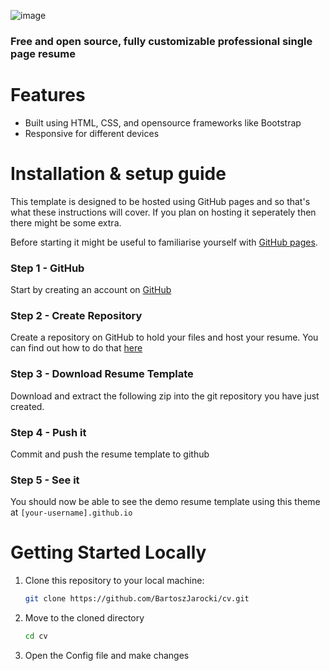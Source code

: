 ![image](https://github.com/saadmdsabah/Personal-Website/assets/103499208/5597b2bf-ae90-4b4e-b773-de471eb99b90)

### Free and open source, fully customizable professional single page resume

# Features

- Built using HTML, CSS, and opensource frameworks like Bootstrap
- Responsive for different devices

# Installation & setup guide
This template is designed to be hosted using GitHub pages and so that's what these instructions will cover. If you plan on hosting it seperately then there might be some extra.

Before starting it might be useful to familiarise yourself with [GitHub pages](https://pages.github.com/).

### Step 1 - GitHub
Start by creating an account on [GitHub](https://github.com/join)

### Step 2 - Create Repository
Create a repository on GitHub to hold your files and host your resume. You can find out how to do that [here](https://pages.github.com/)

### Step 3 - Download Resume Template
Download and extract the following zip into the git repository you have just created.

### Step 4 - Push it
Commit and push the resume template to github

### Step 5 - See it
You should now be able to see the demo resume template using this theme at `[your-username].github.io`


# Getting Started Locally

1. Clone this repository to your local machine:

   ```bash
   git clone https://github.com/BartoszJarocki/cv.git
   ```

2. Move to the cloned directory

   ```bash
   cd cv
   ```

3. Open the Config file and make changes
